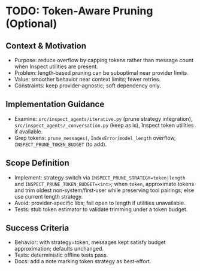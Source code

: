 # TODO: Token‑Aware Pruning (Optional)

## Context & Motivation
- Purpose: reduce overflow by capping tokens rather than message count when Inspect utilities are present.
- Problem: length‑based pruning can be suboptimal near provider limits.
- Value: smoother behavior near context limits; fewer retries.
- Constraints: keep provider‑agnostic; soft dependency only.

## Implementation Guidance
- Examine: `src/inspect_agents/iterative.py` (prune strategy integration), `src/inspect_agents/_conversation.py` (keep as is), Inspect token utilities if available.
- Grep tokens: `prune_messages(`, `IndexError`/`model_length` overflow, `INSPECT_PRUNE_TOKEN_BUDGET` (to add).

## Scope Definition
- Implement: strategy switch via `INSPECT_PRUNE_STRATEGY=token|length` and `INSPECT_PRUNE_TOKEN_BUDGET=<int>`; when `token`, approximate tokens and trim oldest non‑system/first‑user while preserving tool pairings; else use current length strategy.
- Avoid: provider‑specific libs; fail open to length if utilities unavailable.
- Tests: stub token estimator to validate trimming under a token budget.

## Success Criteria
- Behavior: with strategy=token, messages kept satisfy budget approximation; defaults unchanged.
- Tests: deterministic offline tests pass.
- Docs: add a note marking token strategy as best‑effort.
